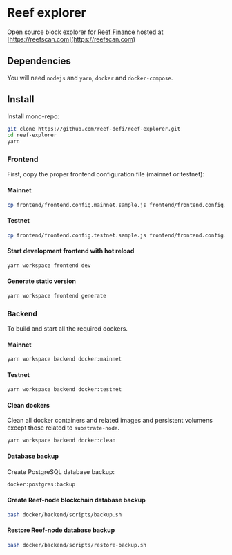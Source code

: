 # Reef explorer

Open source block explorer for [Reef Finance](https://reef.finance) hosted at [https://reefscan.com](https://reefscan.com)

## Dependencies

You will need `nodejs` and `yarn`, `docker` and `docker-compose`.

## Install

Install mono-repo:

```bash
git clone https://github.com/reef-defi/reef-explorer.git
cd reef-explorer
yarn
```

### Frontend

First, copy the proper frontend configuration file (mainnet or testnet):

#### Mainnet

```bash
cp frontend/frontend.config.mainnet.sample.js frontend/frontend.config.js
```

#### Testnet

```bash
cp frontend/frontend.config.testnet.sample.js frontend/frontend.config.js
```

#### Start development frontend with hot reload

```bash
yarn workspace frontend dev
```

#### Generate static version

```bash
yarn workspace frontend generate
```

### Backend

To build and start all the required dockers.

#### Mainnet

```bash
yarn workspace backend docker:mainnet
```

#### Testnet

```bash
yarn workspace backend docker:testnet
```

#### Clean dockers

Clean all docker containers and related images and persistent volumens except those related to `substrate-node`.

```bash
yarn workspace backend docker:clean
```

#### Database backup

Create PostgreSQL database backup:

```bash
docker:postgres:backup
```

#### Create Reef-node blockchain database backup

```bash
bash docker/backend/scripts/backup.sh
```

#### Restore Reef-node database backup

```bash
bash docker/backend/scripts/restore-backup.sh
```